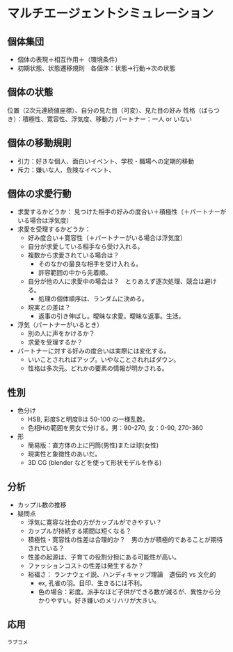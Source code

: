 # マルチエージェントシミュレーション
## 個体集団
* 個体の表現＋相互作用＋（環境条件）
* 初期状態、状態遷移規則　各個体：状態→行動→次の状態

## 個体の状態
位置（2次元連続値座標）、自分の見た目（可変）、見た目の好み
	性格（ばらつき）：積極性、寛容性、浮気度、移動力
	パートナー：一人 or いない

## 個体の移動規則
* 引力：好きな個人、面白いイベント、学校・職場への定期的移動
* 斥力：嫌いな人、危険なイベント、

## 個体の求愛行動
* 求愛するかどうか：
見つけた相手の好みの度合い＋積極性（＋パートナーがいる場合は浮気度）
* 求愛を受理するかどうか：
	* 	好み度合い＋寛容性（＋パートナーがいる場合は浮気度）
	* 	自分が求愛している相手なら受け入れる。
	*  	複数から求愛されている場合は？
		* そのなかの最良な相手を受け入れる。
		* 許容範囲の中から先着順。
	* 	自分が他の人に求愛中の場合は？　とりあえず逐次処理、競合は避ける。
		* 処理の個体順序は、ランダムに決める。
	* 現実との差は？
		* 返事の引き伸ばし。曖昧な求愛。曖昧な返事。生活。
* 浮気（パートナーがいるとき）
	* 別の人に声をかけるか？
	* 求愛を受理するか？
* パートナーに対する好みの度合いは実際には変化する。
	* いいことされればアップ。いやなことされればダウン。
	* 性格は多次元。どれかの要素の情報が明かされる。

## 性別
* 色分け
	* HSB, 彩度Sと明度Bは 50-100 の一様乱数。
	* 色相Hの範囲を男女で分ける。男：90-270, 女：0-90, 270-360
* 形
	* 簡易版：直方体の上に円筒(男性)または球(女性)
	* 現実性と象徴性のあいだ。
	* 3D CG (blender などを使って形状モデルを作る)

## 分析
* カップル数の推移
* 疑問点
	* 浮気に寛容な社会の方がカップルができやすい？
	* カップルが持続する期間は短くなる？
	* 積極性・寛容性の性差は合理的か？　男の方が積極的であることが期待されている？
	* 性差の起源は、子育ての役割分担にある可能性が高い。
	* ファッションコストの性差は発生するか？
	* 裕福さ： ランナウェイ説、ハンディキャップ理論　遺伝的 vs 文化的
		* ex, 孔雀の羽。目印、生きるには不利。
		* 色の場合：彩度。派手なほど子供ができる数が減るが、異性から分かりやすい。好き嫌いのメリハリが大きい。

## 応用
	ラブコメ